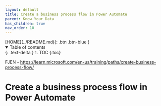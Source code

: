 ```yaml
---
layout: default
title: Create a business process flow in Power Automate
parent: Know Your Data
has_children: true
nav_order: 10
---
```


<span class="fs-1">
[HOME](../README.md){: .btn .btn-blue }
</span>

<details open markdown="block">
  <summary>
    Table of contents
  </summary>
  {: .text-delta }
1. TOC
{:toc}
</details>

FJEN - https://learn.microsoft.com/en-us/training/paths/create-business-process-flow/

# Create a business process flow in Power Automate
